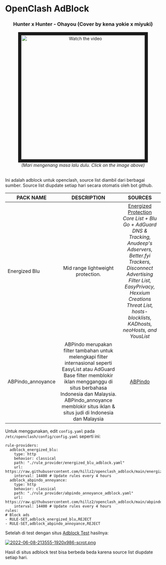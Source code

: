 # OpenClash AdBlock
<div align="center"><h3>Hunter x Hunter - Ohayou (Cover by kena yokie x miyuki)</h3>
  
<a href="https://youtu.be/oaTRssMI66c" target=”_blank”>
 <img src="http://img.youtube.com/vi/oaTRssMI66c/mqdefault.jpg" alt="Watch the video" width="400" height="400" border="10" />
</a><br />
<i>(Mari mengenang masa lalu dulu. Click on the image above)</i><br /><br />
</div>

Ini adalah adblock untuk openclash, source list diambil dari berbagai sumber. Source list diupdate setiap hari secara otomatis oleh bot github.

| PACK NAME | DESCRIPTION | SOURCES |
|---------|:-------:|:-----:|
Energized Blu | Mid range lightweight protection. | [Energized Protection](https://github.com/EnergizedProtection/block)<br /> *Core List + Blu Go + AdGuard DNS & Tracking, Anudeep's Adservers, Better.fyi Trackers, Disconnect Advertising Filter List, EasyPrivacy, Hexxium Creations Threat List, hosts-blocklists, KADhosts, neoHosts, and YousList* |
ABPindo_annoyance | ABPindo merupakan filter tambahan untuk melengkapi filter internasional seperti EasyList atau AdGuard Base filter memblokir iklan mengganggu di situs berbahasa Indonesia dan Malaysia. ABPindo_annoyance memblokir situs iklan & situs judi di Indonesia dan Malaysia | [ABPindo](https://github.com/ABPindo/indonesianadblockrules) |

Untuk menggunakan, edit `config.yaml` pada `/etc/openclash/config/config.yaml` seperti ini:
```
rule-providers:
  adblock_energized_blu:
    type: http
    behavior: classical
    path: "./rule_provider/energized_blu_adblock.yaml"
    url: https://raw.githubusercontent.com/hillz2/openclash_adblock/main/energized_blu_adblock.yaml
    interval: 14400 # Update rules every 4 hours
  adblock_abpindo_annoyance:
    type: http
    behavior: classical
    path: "./rule_provider/abpindo_annoyance_adblock.yaml"
    url: https://raw.githubusercontent.com/hillz2/openclash_adblock/main/abpindo_annoyance_adblock.yaml
    interval: 14400 # Update rules every 4 hours
rules:
# Block ads
- RULE-SET,adblock_energized_blu,REJECT
- RULE-SET,adblock_abpindo_annoyance,REJECT
```

Setelah di test dengan situs [Adblock Test](https://d3ward.github.io/toolz/adblock.html) hasilnya:

[![2022-06-08-213555-1920x986-scrot.png](https://i.postimg.cc/0yCf9YQK/2022-06-08-213555-1920x986-scrot.png)](https://postimg.cc/CRzDNfbw)

Hasil di situs adblock test bisa berbeda beda karena source list diupdate setiap hari.
